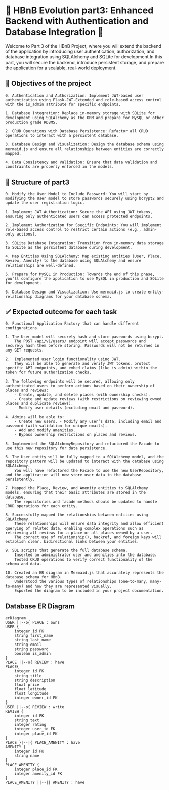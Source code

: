 # 🐇 HBnB Evolution part3: Enhanced Backend with Authentication and Database Integration 🐇

Welcome to Part 3 of the HBnB Project, where you will extend the backend of the application by introducing user authentication, authorization, and database integration using SQLAlchemy and SQLite for development.In this part, you will secure the backend, introduce persistent storage, and prepare the application for a scalable, real-world deployment.
## 📘 Objectives of the project

    0. Authentication and Authorization: Implement JWT-based user authentication using Flask-JWT-Extended and role-based access control with the is_admin attribute for specific endpoints.

    1. Database Integration: Replace in-memory storage with SQLite for development using SQLAlchemy as the ORM and prepare for MySQL or other production grade RDBMS.

    2. CRUD Operations with Database Persistence: Refactor all CRUD operations to interact with a persistent database.

    3. Database Design and Visualization: Design the database schema using mermaid.js and ensure all relationships between entities are correctly mapped.

    4. Data Consistency and Validation: Ensure that data validation and constraints are properly enforced in the models.
## 📂 Structure of part3


    0. Modify the User Model to Include Password: You will start by modifying the User model to store passwords securely using bcrypt2 and update the user registration logic.

    1. Implement JWT Authentication: Secure the API using JWT tokens, ensuring only authenticated users can access protected endpoints.

    2. Implement Authorization for Specific Endpoints: You will implement role-based access control to restrict certain actions (e.g., admin-only actions).

    3. SQLite Database Integration: Transition from in-memory data storage to SQLite as the persistent database during development.

    4. Map Entities Using SQLAlchemy: Map existing entities (User, Place, Review, Amenity) to the database using SQLAlchemy and ensure relationships are well-defined.

    5. Prepare for MySQL in Production: Towards the end of this phase, you’ll configure the application to use MySQL in production and SQLite for development.

    6. Database Design and Visualization: Use mermaid.js to create entity-relationship diagrams for your database schema.
## ✅ Expected outcome for each task

    0. Functional Application Factory that can handle different configurations.

    1. The User model will securely hash and store passwords using bcrypt.
        The POST /api/v1/users/ endpoint will accept passwords and securely hash them before storing. Passwords will not be returned in any GET requests.

    2.  Implemented user login functionality using JWT.
        They will be able to generate and verify JWT tokens, protect specific API endpoints, and embed claims (like is_admin) within the token for future authorization checks.

    3. The following endpoints will be secured, allowing only authenticated users to perform actions based on their ownership of places and reviews:
        - Create, update, and delete places (with ownership checks).
        - Create and update reviews (with restrictions on reviewing owned places and duplicate reviews).
        - Modify user details (excluding email and password).

    4. Admins will be able to:
        - Create new users. - Modify any user’s data, including email and password (with validation for unique emails).
        - Add and modify amenities.
        - Bypass ownership restrictions on places and reviews.

    5. Implemented the SQLAlchemyRepository and refactored the Facade to use this new repository for data persistence.

    6. The User entity will be fully mapped to a SQLAlchemy model, and the repository pattern will be updated to interact with the database using SQLAlchemy.
        You will have refactored the Facade to use the new UserRepository, and the application will now store user data in the database persistently.

    7. Mapped the Place, Review, and Amenity entities to SQLAlchemy models, ensuring that their basic attributes are stored in the database.
        The repositories and facade methods should be updated to handle CRUD operations for each entity.

    8. Successfully mapped the relationships between entities using SQLAlchemy.
        These relationships will ensure data integrity and allow efficient querying of related data, enabling complex operations such as retrieving all reviews for a place or all places owned by a user.
        The correct use of relationship(), backref, and foreign keys will establish clear, bidirectional links between your entities.

    9. SQL scripts that generate the full database schema.
        Inserted an administrator user and amenities into the database.
        Tested CRUD operations to verify correct functionality of the schema and data.

    10. Created an ER diagram in Mermaid.js that accurately represents the database schema for HBnB.
        Understood the various types of relationships (one-to-many, many-to-many) and how they are represented visually.
        Exported the diagram to be included in your project documentation.
## Database ER Diagram

```mermaid
erDiagram
USER ||--o{ PLACE : owns
USER {
    integer id PK
    string first_name
    string last_name
    string email
    string password
    boolean is_admin
}
PLACE ||--o{ REVIEW : have
PLACE{
    integer id PK
    string title
    string description
    float price
    float latitude
    float longitude
    integer owner_id FK
}
USER ||--o{ REVIEW : write
REVIEW {
    integer id PK
    string text
    integer rating
    integer user_id FK
    integer place_id FK
}
PLACE }|--|{ PLACE_AMENITY : have
AMENITY {
    integer id PK
    string name
}
PLACE_AMENITY {
    integer place_id FK
    integer amenity_id FK
}
PLACE_AMENITY ||--|| AMENITY : have
```
